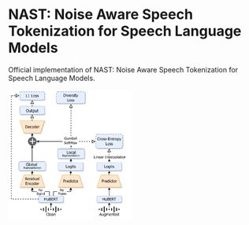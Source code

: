 # NAST: Noise Aware Speech Tokenization for Speech Language Models
Official implementation of NAST: Noise Aware Speech Tokenization for Speech Language Models. <br><br>
<img src="diagram.png" alt="diagram" style="width:50%;height:auto;"/>


